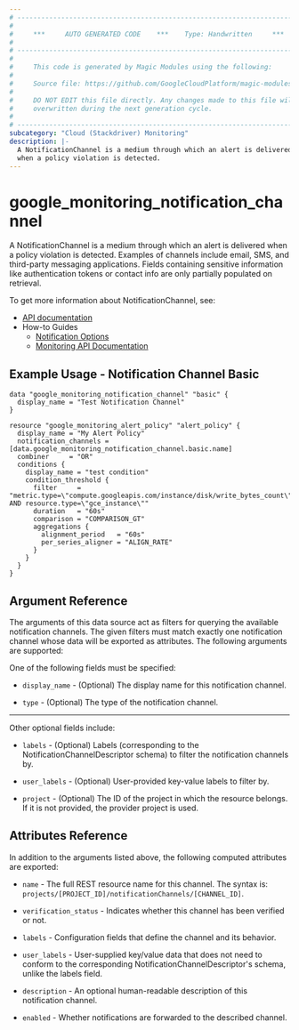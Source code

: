 ```yaml
---
# ----------------------------------------------------------------------------
#
#     ***     AUTO GENERATED CODE    ***    Type: Handwritten     ***
#
# ----------------------------------------------------------------------------
#
#     This code is generated by Magic Modules using the following:
#
#     Source file: https://github.com/GoogleCloudPlatform/magic-modules/tree/main/mmv1/third_party/terraform/website/docs/d/monitoring_notification_channel.html.markdown
#
#     DO NOT EDIT this file directly. Any changes made to this file will be
#     overwritten during the next generation cycle.
#
# ----------------------------------------------------------------------------
subcategory: "Cloud (Stackdriver) Monitoring"
description: |-
  A NotificationChannel is a medium through which an alert is delivered
  when a policy violation is detected.
---
```


# google_monitoring_notification_channel

A NotificationChannel is a medium through which an alert is delivered
when a policy violation is detected. Examples of channels include email, SMS,
and third-party messaging applications. Fields containing sensitive information
like authentication tokens or contact info are only partially populated on retrieval.


To get more information about NotificationChannel, see:

* [API documentation](https://cloud.google.com/monitoring/api/ref_v3/rest/v3/projects.notificationChannels)
* How-to Guides
    * [Notification Options](https://cloud.google.com/monitoring/support/notification-options)
    * [Monitoring API Documentation](https://cloud.google.com/monitoring/api/v3/)


## Example Usage - Notification Channel Basic


```hcl
data "google_monitoring_notification_channel" "basic" {
  display_name = "Test Notification Channel"
}

resource "google_monitoring_alert_policy" "alert_policy" {
  display_name = "My Alert Policy"
  notification_channels = [data.google_monitoring_notification_channel.basic.name]
  combiner     = "OR"
  conditions {
    display_name = "test condition"
    condition_threshold {
      filter     = "metric.type=\"compute.googleapis.com/instance/disk/write_bytes_count\" AND resource.type=\"gce_instance\""
      duration   = "60s"
      comparison = "COMPARISON_GT"
      aggregations {
        alignment_period   = "60s"
        per_series_aligner = "ALIGN_RATE"
      }
    }
  }
}

```

## Argument Reference

The arguments of this data source act as filters for querying the available notification channels. The given filters must match exactly one notification channel whose data will be exported as attributes. The following arguments are supported:

One of the following fields must be specified:

* `display_name` -
  (Optional)
    The display name for this notification channel.

* `type` - (Optional) The type of the notification channel.

- - -

Other optional fields include:

* `labels` - (Optional) Labels (corresponding to the
  NotificationChannelDescriptor schema) to filter the notification channels by.

* `user_labels` - (Optional) User-provided key-value labels to filter by.

* `project` - (Optional) The ID of the project in which the resource belongs.
    If it is not provided, the provider project is used.

## Attributes Reference

In addition to the arguments listed above, the following computed attributes are exported:

* `name` -
  The full REST resource name for this channel. The syntax is:
  `projects/[PROJECT_ID]/notificationChannels/[CHANNEL_ID]`.

* `verification_status` -
  Indicates whether this channel has been verified or not.

* `labels` -
  Configuration fields that define the channel and its behavior.

* `user_labels` -
  User-supplied key/value data that does not need to conform to the corresponding NotificationChannelDescriptor's schema, unlike the labels field.

* `description` -
  An optional human-readable description of this notification channel.

* `enabled` -
  Whether notifications are forwarded to the described channel.
